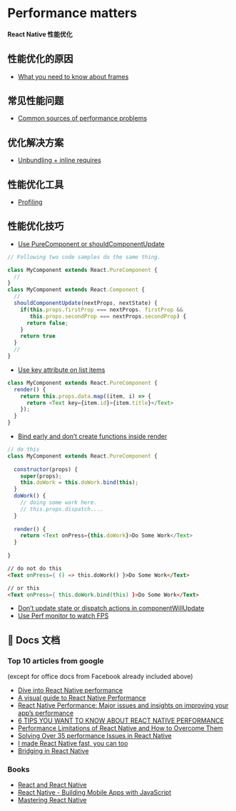 #  Performance matters
#### React Native 性能优化

## 性能优化的原因

- [What you need to know about frames](https://facebook.github.io/react-native/docs/performance.html#what-you-need-to-know-about-frames)

## 常见性能问题

- [Common sources of performance problems](https://facebook.github.io/react-native/docs/performance.html#common-sources-of-performance-problems)

## 优化解决方案

- [Unbundling + inline requires](https://facebook.github.io/react-native/docs/performance.html#unbundling-inline-requires)

## 性能优化工具

- [Profiling](https://facebook.github.io/react-native/docs/performance.html#profiling)

## 性能优化技巧

- [Use PureComponent or shouldComponentUpdate](https://codeburst.io/6-simple-ways-to-speed-up-your-react-native-app-d5b775ab3f16)
~~~javascript
// Following two code samples do the same thing.

class MyComponent extends React.PureComponent {
  //
}
class MyComponent extends React.Component {
  //
  shouldComponentUpdate(nextProps, nextState) {
    if(this.props.firstProp === nextProps. firstProp &&
       this.props.secondProp === nextProps.secondProp) {
      return false;
    }
    return true
  }
  //
}
~~~
- [Use key attribute on list items](https://codeburst.io/6-simple-ways-to-speed-up-your-react-native-app-d5b775ab3f16)
~~~javascript
class MyComponent extends React.PureComponent {
  render() {
    return this.props.data.map((item, i) => {
      return <Text key={item.id}>{item.title}</Text>
    });
  }
}
~~~
- [Bind early and don’t create functions inside render](https://codeburst.io/6-simple-ways-to-speed-up-your-react-native-app-d5b775ab3f16)
~~~javascript
// do this
class MyComponent extends React.PureComponent {
  
  constructor(props) {
    super(props);
    this.doWork = this.doWork.bind(this);
  }
  doWork() {
    // doing some work here.
    // this.props.dispatch....
  }
  
  render() {
    return <Text onPress={this.doWork}>Do Some Work</Text>
  }
  
}
~~~
~~~html
// do not do this
<Text onPress={ () => this.doWork() }>Do Some Work</Text>

// or this
<Text onPress={ this.doWork.bind(this) }>Do Some Work</Text>
~~~
- [Don’t update state or dispatch actions in componentWillUpdate](https://codeburst.io/6-simple-ways-to-speed-up-your-react-native-app-d5b775ab3f16)
- [Use Perf monitor to watch FPS](https://codeburst.io/6-simple-ways-to-speed-up-your-react-native-app-d5b775ab3f16)

## 📖 Docs 文档

### Top 10 articles from google 
(except for office docs from Facebook already included above)
- [Dive into React Native performance](https://code.facebook.com/posts/895897210527114/dive-into-react-native-performance/)
- [A visual guide to React Native Performance](https://codeburst.io/a-visual-guide-to-react-native-performance-issues-and-resolving-insights-ccb0fc3fbcda)
- [React Native Performance: Major issues and insights on improving your app’s performance](https://www.simform.com/react-native-app-performance/)
- [6 TIPS YOU WANT TO KNOW ABOUT REACT NATIVE PERFORMANCE](https://www.simplytechnologies.net/blog/2017/6/6/6-tips-you-want-to-know-about-react-native-performance)
- [Performance Limitations of React Native and How to Overcome Them](https://medium.com/@talkol/performance-limitations-of-react-native-and-how-to-overcome-them-947630d7f440)
- [Solving Over 35 performance Issues in React Native](https://dev.to/purvak_pathak/react-native-performance-issues-and-insights-on-improving-it-b39)
- [I made React Native fast, you can too](https://launchdrawer.com/i-made-react-native-fast-you-can-too-9e61c951ce0)
- [Bridging in React Native](https://tadeuzagallo.com/blog/react-native-bridge/)

### Books
- [React and React Native](https://www.safaribooksonline.com/library/view/react-and-react/9781786465658/ch01s05.html)
- [React Native - Building Mobile Apps with JavaScript](https://www.safaribooksonline.com/library/view/react-native-/9781787282537/80343205-ed72-4bed-a2e6-1db14ebf29b1.xhtml)
- [Mastering React Native](https://www.safaribooksonline.com/library/view/mastering-react-native/9781785885785/ch11s02.html)
